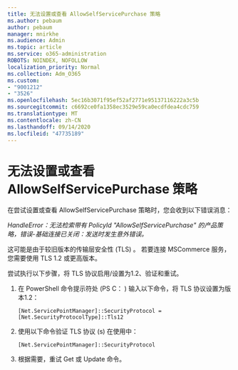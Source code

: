 ```yaml
---
title: 无法设置或查看 AllowSelfServicePurchase 策略
ms.author: pebaum
author: pebaum
manager: mnirkhe
ms.audience: Admin
ms.topic: article
ms.service: o365-administration
ROBOTS: NOINDEX, NOFOLLOW
localization_priority: Normal
ms.collection: Adm_O365
ms.custom:
- "9001212"
- "3526"
ms.openlocfilehash: 5ec16b3071f95ef52af2771e95137116222a3c5b
ms.sourcegitcommit: c6692ce0fa1358ec3529e59ca0ecdfdea4cdc759
ms.translationtype: MT
ms.contentlocale: zh-CN
ms.lasthandoff: 09/14/2020
ms.locfileid: "47735189"
---
```

# <a name="unable-to-set-or-view-the-allowselfservicepurchase-policy"></a>无法设置或查看 AllowSelfServicePurchase 策略

在尝试设置或查看 AllowSelfServicePurchase 策略时，您会收到以下错误消息：

*HandleError：无法检索带有 PolicyId "AllowSelfServicePurchase" 的产品策略，错误-基础连接已关闭：发送时发生意外错误。*

这可能是由于较旧版本的传输层安全性 (TLS) 。 若要连接 MSCommerce 服务，您需要使用 TLS 1.2 或更高版本。  

尝试执行以下步骤，将 TLS 协议启用/设置为1.2、验证和重试。
 1. 在 PowerShell 命令提示符处 (PS C： \) 输入以下命令，将 TLS 协议设置为版本1.2：

    `[Net.ServicePointManager]::SecurityProtocol = [Net.SecurityProtocolType]::Tls12`

2. 使用以下命令验证 TLS 协议 (s) 在使用中：

    `[Net.ServicePointManager]::SecurityProtocol` 

3. 根据需要，重试 Get 或 Update 命令。

